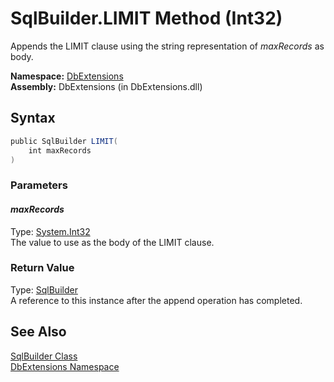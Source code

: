 SqlBuilder.LIMIT Method (Int32)
===============================
Appends the LIMIT clause using the string representation of *maxRecords* as body.

**Namespace:** [DbExtensions][1]  
**Assembly:** DbExtensions (in DbExtensions.dll)

Syntax
------

```csharp
public SqlBuilder LIMIT(
	int maxRecords
)
```

### Parameters

#### *maxRecords*
Type: [System.Int32][2]  
The value to use as the body of the LIMIT clause.

### Return Value
Type: [SqlBuilder][3]  
A reference to this instance after the append operation has completed.

See Also
--------
[SqlBuilder Class][3]  
[DbExtensions Namespace][1]  

[1]: ../README.md
[2]: http://msdn.microsoft.com/en-us/library/td2s409d
[3]: README.md